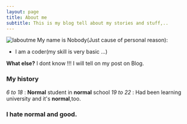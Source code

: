 ```yaml
---
layout: page
title: About me
subtitle: This is my blog tell about my stories and stuff,..
---
```

![Iaboutme](img/aboutme.gif)
My name is Nobody(Just cause of personal reason):

- I am a coder(my skill is very basic ...)

**What else?** 
I dont know !!! I will tell on my post on Blog. 

### My history

 _6 to 18_ : **Normal** student in **normal** school 
 _19 to 22_ : Had been learning university and it's **normal**,too.
 ### I hate normal and good.
 
